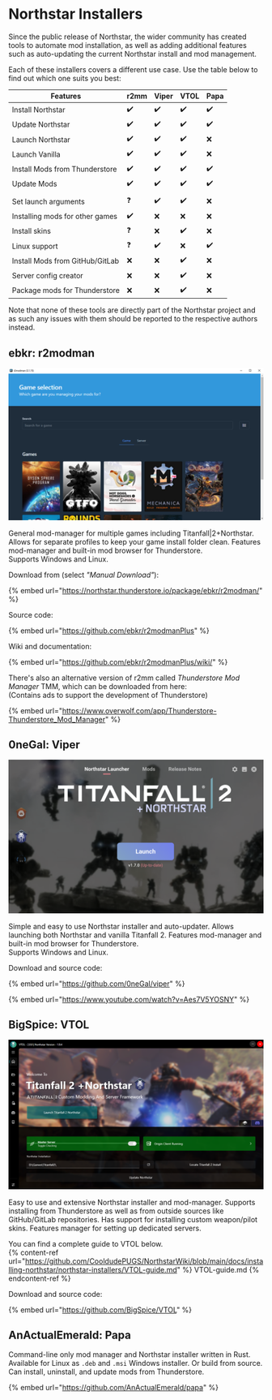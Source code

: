 # Northstar Installers

Since the public release of Northstar, the wider community has created tools to automate mod installation, as well as adding additional features such as auto-updating the current Northstar install and mod management.

Each of these installers covers a different use case. Use the table below to find out which one suits you best:

| Features                        | r2mm | Viper | VTOL | Papa |
| ------------------------------- | ---- | ----- | ---- | ---- |
| Install Northstar               | ✔️   | ✔️    | ✔️   | ✔️   |
| Update Northstar                | ✔️   | ✔️    | ✔️   | ✔️   |
| Launch Northstar                | ✔️   | ✔️    | ✔️   | ❌    |
| Launch Vanilla                  | ✔️   | ✔️    | ✔️   | ❌    |
| Install Mods from Thunderstore  | ✔️   | ✔️    | ✔️   | ✔️   |
| Update Mods                     | ✔️   | ✔️    | ✔️   | ✔️   |
|                                 |      |       |      |      |
| Set launch arguments            | ❓    | ✔️    | ✔️   | ❌    |
| Installing mods for other games | ✔️   | ❌     | ❌    | ❌    |
| Install skins                   | ❓    | ❌     | ✔️   | ❌    |
| Linux support                   | ❓    | ✔️    | ❌    | ✔️   |
| Install Mods from GitHub/GitLab | ❌    | ❌     | ✔️   | ❌    |
| Server config creator           | ❌    | ❌     | ✔️   | ❌    |
| Package mods for Thunderstore   | ❌    | ❌     | ✔️   | ❌    |

Note that none of these tools are directly part of the Northstar project and as such any issues with them should be reported to the respective authors instead.

## **ebkr:** r2modman

![r2modman](../../images/r2modman-main-window.png)

General mod-manager for multiple games including Titanfall|2+Northstar. Allows for separate profiles to keep your game install folder clean. Features mod-manager and built-in mod browser for Thunderstore.\
Supports Windows and Linux.

Download from (select _"Manual Download"_):

{% embed url="https://northstar.thunderstore.io/package/ebkr/r2modman/" %}

Source code:

{% embed url="https://github.com/ebkr/r2modmanPlus" %}

Wiki and documentation:

{% embed url="https://github.com/ebkr/r2modmanPlus/wiki/" %}

There's also an alternative version of r2mm called _Thunderstore Mod Manager_ TMM, which can be downloaded from here:\
(Contains ads to support the development of Thunderstore)

{% embed url="https://www.overwolf.com/app/Thunderstore-Thunderstore_Mod_Manager" %}

## **0neGal:** Viper

![viper](../../images/viper-main-window.png)

Simple and easy to use Northstar installer and auto-updater. Allows launching both Northstar and vanilla Titanfall 2. Features mod-manager and built-in mod browser for Thunderstore.\
Supports Windows and Linux.

Download and source code:

{% embed url="https://github.com/0neGal/viper" %}

{% embed url="https://www.youtube.com/watch?v=Aes7V5YOSNY" %}

## **BigSpice:** VTOL

![vtol](../../images/vtol-main-window.png)

Easy to use and extensive Northstar installer and mod-manager. Supports installing from Thunderstore as well as from outside sources like GitHub/GitLab repositories. Has support for installing custom weapon/pilot skins. Features manager for setting up dedicated servers.

You can find a complete guide to VTOL below.\
{% content-ref url="https://github.com/CooldudePUGS/NorthstarWiki/blob/main/docs/installing-northstar/northstar-installers/VTOL-guide.md" %} VTOL-guide.md {% endcontent-ref %}

Download and source code:

{% embed url="https://github.com/BigSpice/VTOL" %}

## **AnActualEmerald:** Papa

Command-line only mod manager and Northstar installer written in Rust. Available for Linux as `.deb` and `.msi` Windows installer. Or build from source. Can install, uninstall, and update mods from Thunderstore.

{% embed url="https://github.com/AnActualEmerald/papa" %}
